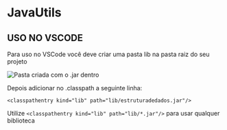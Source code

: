 # JavaUtils
## USO NO VSCODE
Para uso no VSCode você deve criar uma pasta lib na pasta raiz do seu projeto  

![Pasta criada com o .jar dentro](https://image.prntscr.com/image/U53Z_eeNTHSKqxwmVHKZSg.png)

Depois adicionar no .classpath a seguinte linha:  

`<classpathentry kind="lib" path="lib/estruturadedados.jar"/>`

Utilize `<classpathentry kind="lib" path="lib/*.jar"/>` para usar qualquer biblioteca
